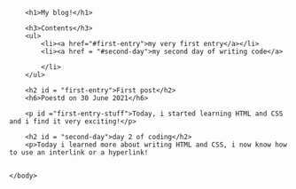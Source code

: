 <!DOCTYPE html>
<html>
<style>
   
   body {
       background-color:rgb(255, 255, 255);
       font-family:monospace, sans-serif;
     
   }
      
      h1 {
          text-align: center;
          
      }
      #first-entry-stuff {
          font-weight:bold;
      }
  
    
</style>
    <head>
        <meta charset="utf-8">
        <title>Project: Blog</title>
    </head>
    <body>
        
        <h1>My blog!</h1>

        <h3>Contents</h3>
        <ul>
            <li><a href="#first-entry">my very first entry</a></li>
            <li><a href = "#second-day">my second day of writing code</a>
                
            </li>
        </ul>
        
        <h2 id = "first-entry">First post</h2>
        <h6>Poestd on 30 June 2021</h6>
        
        <p id ="first-entry-stuff">Today, i started learning HTML and CSS and i find it very exciting!</p>
        
        <h2 id = "second-day">day 2 of coding</h2>
        <p>Today i learned more about writing HTML and CSS, i now know how to use an interlink or a hyperlink!
        
        
    </body>
</html>

